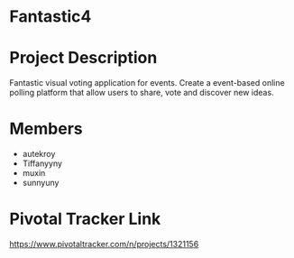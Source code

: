 # Fantastic4
# Project Description
Fantastic visual voting application for events.
Create a event-based online polling platform that allow users to share, vote and discover new ideas.

# Members
* autekroy
* Tiffanyyny
* muxin
* sunnyuny

# Pivotal Tracker Link
https://www.pivotaltracker.com/n/projects/1321156
